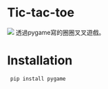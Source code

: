 # Tic-tac-toe
![](https://i.imgur.com/5HVPreM.png)
透過pygame寫的圈圈叉叉遊戲。
# Installation
` pip install pygame`
